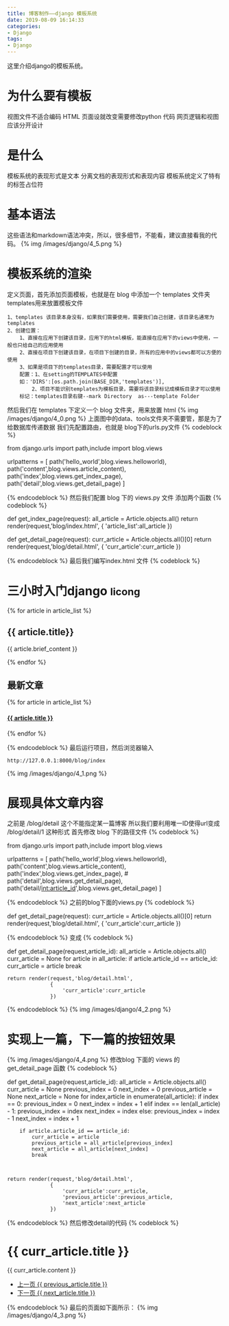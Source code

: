 ```yaml
---
title: 博客制作——django 模板系统
date: 2019-08-09 16:14:33
categories:
- Django
tags:
- Django
---
```

这里介绍django的模板系统。
<!-- more -->
# 为什么要有模板
视图文件不适合编码 HTML
页面设就改变需要修改python 代码
网页逻辑和视图应该分开设计
# 是什么
模板系统的表现形式是文本
分离文档的表现形式和表现内容
模板系统定义了特有的标签占位符
# 基本语法
这些语法和markdown语法冲突，所以，很多细节，不能看，建议直接看我的代码。
{% img /images/django/4_5.png %}
# 模板系统的渲染
定义页面，首先添加页面模板，也就是在 blog 中添加一个 templates 文件夹
templates用来放置模板文件

	1、templates 该目录本身没有，如果我们需要使用，需要我们自己创建，该目录名通常为templates
	2、创建位置：
		1、直接在应用下创建该目录，应用下的html模板，能直接在应用下的views中使用，一般也只给自己的应用使用
		2、直接在项目下创建该目录，在项目下创建的目录，所有的应用中的views都可以方便的使用
		3、如果是项目下的templates目录，需要配置才可以使用
		配置：1、在setting的TEMPLATES中配置
		如：'DIRS':[os.path.join(BASE_DIR,'templates')],
			2、项目不能识别templates为模板目录，需要将该目录标记成模板目录才可以使用
		标记：templates目录右键--mark Directory  as---template Folder

然后我们在 templates 下定义一个 blog 文件夹，用来放置 html
{% img /images/django/4_0.png %}
上面图中的data、tools文件夹不需要管，那是为了给数据库传递数据
我们先配置路由，也就是 blog下的urls.py文件
{% codeblock %}

from django.urls import path,include
import blog.views

urlpatterns = [
    path('hello_world',blog.views.helloworld),
    path('content',blog.views.article_content),
    path('index',blog.views.get_index_page),
    path('detail',blog.views.get_detail_page)
]

{% endcodeblock %}
然后我们配置 blog 下的 views.py 文件
添加两个函数
{% codeblock %}

def get_index_page(request):
    all_article = Article.objects.all()
    return render(request,'blog/index.html',
                  {
                    'article_list':all_article
                    })

def get_detail_page(request):
    curr_article = Article.objects.all()[0]
    return render(request,'blog/detail.html',
                  {
                      'curr_article':curr_article
                  })

{% endcodeblock %}
最后我们编写index.html 文件
{% codeblock %}

<!DOCTYPE html>
<html lang="en">
<head>
    <meta charset="UTF-8">
    <title>这是一个测试</title>
    <!-- 最新版本的 Bootstrap 核心 CSS 文件 -->
    <link rel="stylesheet" href="https://cdn.jsdelivr.net/npm/bootstrap@3.3.7/dist/css/bootstrap.min.css" integrity="sha384-BVYiiSIFeK1dGmJRAkycuHAHRg32OmUcww7on3RYdg4Va+PmSTsz/K68vbdEjh4u" crossorigin="anonymous">
    <!-- 最新的 Bootstrap 核心 JavaScript 文件 -->
    <script src="https://cdn.jsdelivr.net/npm/bootstrap@3.3.7/dist/js/bootstrap.min.js" integrity="sha384-Tc5IQib027qvyjSMfHjOMaLkfuWVxZxUPnCJA7l2mCWNIpG9mGCD8wGNIcPD7Txa" crossorigin="anonymous"></script>
</head>
<body>
<div class="container page-header">
    <h1>三小时入门django
    <small>licong</small>
    </h1>
</div>
<div class="container panel-body">
    <div class="col-md-9" role="main">
        <div class="body-main">
            {% for article in article_list %}
            <div>
                <h2>{{ article.title}}</h2>
                <p>
                    {{ article.brief_content }}
                </p>
            </div>
            {% endfor %}
        </div>
    </div>
    <div class="col-md-3" role="complementary">
        <div>
            <h2>最新文章</h2>
            {% for article in article_list %}
            <h4><a href="#">{{ article.title }}</a></h4>
            {% endfor %}
        </div>
    </div>
</div>
</body>
</html>

{% endcodeblock %}
最后运行项目，然后浏览器输入

	http://127.0.0.1:8000/blog/index
	
{% img /images/django/4_1.png %}
# 展现具体文章内容
之前是 /blog/detail 这个不能指定某一篇博客
所以我们要利用唯一ID使得url变成 /blog/detail/1 这种形式
首先修改 blog 下的路径文件
{% codeblock %}

from django.urls import path,include
import blog.views

urlpatterns = [
    path('hello_world',blog.views.helloworld),
    path('content',blog.views.article_content),
    path('index',blog.views.get_index_page),
    # path('detail',blog.views.get_detail_page),
    path('detail/<int:article_id>',blog.views.get_detail_page)
]

{% endcodeblock %}
之前的blog下面的views.py
{% codeblock %}

def get_detail_page(request):
    curr_article = Article.objects.all()[0]
    return render(request,'blog/detail.html',
                  {
                      'curr_article':curr_article
                  })

{% endcodeblock %}
变成
{% codeblock %}

def get_detail_page(request,article_id):
    all_article = Article.objects.all()
    curr_article = None
    for article in all_article:
        if article.article_id == article_id:
            curr_article = article
            break

    return render(request,'blog/detail.html',
                  {
                      'curr_article':curr_article
                  })

{% endcodeblock %}
{% img /images/django/4_2.png %}
# 实现上一篇，下一篇的按钮效果
{% img /images/django/4_4.png %}
修改blog 下面的 views 的 get_detail_page 函数
{% codeblock %}

def get_detail_page(request,article_id):
    all_article = Article.objects.all()
    curr_article = None
    previous_index = 0
    next_index = 0
    previous_article = None
    next_article = None
    for index,article in enumerate(all_article):
        if index == 0:
            previous_index = 0
            next_index = index + 1
        elif index == len(all_article) - 1:
            previous_index = index
            next_index = index
        else:
            previous_index = index - 1
            next_index = index + 1

        if article.article_id == article_id:
            curr_article = article
            previous_article = all_article[previous_index]
            next_article = all_article[next_index]
            break



    return render(request,'blog/detail.html',
                  {
                      'curr_article':curr_article,
                      'previous_article':previous_article,
                      'next_article':next_article
                  })

{% endcodeblock %}
然后修改detail的代码
{% codeblock %}

<!DOCTYPE html>
<html lang="en">
<head>
    <meta charset="UTF-8">
    <title>这是一个测试</title>
    <!-- 最新版本的 Bootstrap 核心 CSS 文件 -->
    <link rel="stylesheet" href="https://cdn.jsdelivr.net/npm/bootstrap@3.3.7/dist/css/bootstrap.min.css" integrity="sha384-BVYiiSIFeK1dGmJRAkycuHAHRg32OmUcww7on3RYdg4Va+PmSTsz/K68vbdEjh4u" crossorigin="anonymous">
    <!-- 最新的 Bootstrap 核心 JavaScript 文件 -->
    <script src="https://cdn.jsdelivr.net/npm/bootstrap@3.3.7/dist/js/bootstrap.min.js" integrity="sha384-Tc5IQib027qvyjSMfHjOMaLkfuWVxZxUPnCJA7l2mCWNIpG9mGCD8wGNIcPD7Txa" crossorigin="anonymous"></script>
</head>
<body>
<div class="container page-header">
    <h1>{{ curr_article.title }}
    </h1>
</div>
<div class="container panel-body">
    <div>
        <p>{{ curr_article.content }}</p>
    </div>
</div>
<div>
    <nav aria-label="...">
        <ul class="pager">
            <li><a href="/blog/detail/{{ previous_article.article_id }}">上一页 {{ previous_article.title }}</a></li>
            <li><a href="/blog/detail/{{ next_article.article_id }}">下一页 {{ next_article.title }}</a></li>
        </ul>
    </nav>
</div>
</body>
</html>

{% endcodeblock %}
最后的页面如下面所示：
{% img /images/django/4_3.png %}













